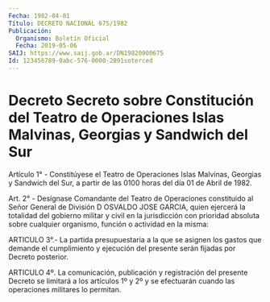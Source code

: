```yaml
---
Fecha: 1982-04-01
Título: DECRETO NACIONAL 675/1982
Publicación:
  Organismo: Boletín Oficial
  Fecha: 2019-05-06
SAIJ: https://www.saij.gob.ar/DN19820000675
Id: 123456789-0abc-576-0000-2891soterced
---
```

# Decreto Secreto sobre Constitución del Teatro de Operaciones Islas Malvinas, Georgias y Sandwich del Sur

<a id="1"></a>
Artículo 1° - Constitúyese el Teatro de Operaciones Islas Malvinas, Georgias y Sandwich del Sur, a partir de las 0100 horas del día 01 de Abril de 1982.

<a id="2"></a>
Art. 2° -  Desígnase Comandante del Teatro de Operaciones constituido al Señor General de División D OSVALDO JOSE GARCIA, quien ejercerá la totalidad del gobierno militar y civil en la jurisdicción con prioridad absoluta sobre cualquier organismo, función o actividad en la misma:

<a id="3"></a>
ARTICULO 3°.- La partida presupuestaria a la que se asignen los gastos que demande el cumplimiento y ejecución del presente serán fijadas por Decreto posterior.

<a id="4"></a>
ARTICULO 4º. La comunicación, publicación y registración del presente Decreto se limitará a los artículos 1º y 2º y se efectuarán cuando las operaciones militares lo permitan.